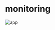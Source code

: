 # monitoring

![app](https://github.com/DuDlick/monitoring/assets/71396014/8744bac6-3658-4c15-9af6-560472e9d8d6)
